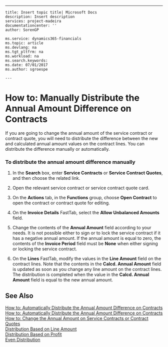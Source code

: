 ---
    title: Insert topic title| Microsoft Docs
    description: Insert description
    services: project-madeira
    documentationcenter: ''
    author: SorenGP

    ms.service: dynamics365-financials
    ms.topic: article
    ms.devlang: na
    ms.tgt_pltfrm: na
    ms.workload: na
    ms.search.keywords:
    ms.date: 07/01/2017
    ms.author: sgroespe

    ---
# How to: Manually Distribute the Annual Amount Difference on Contracts
If you are going to change the annual amount of the service contract or contract quote, you will need to distribute the difference between the new and calculated annual amount values on the contract lines. You can distribute the difference manually or automatically.  
  
### To distribute the annual amount difference manually  
  
1.  In the **Search** box, enter **Service Contracts** or **Service Contract Quotes**, and then choose the related link.  
  
2.  Open the relevant service contract or service contract quote card.  
  
3.  On the **Actions** tab, in the **Functions** group, choose **Open Contract** to open the contract or contract quote for editing.  
  
4.  On the **Invoice Details** FastTab, select the **Allow Unbalanced Amounts** field.  
  
5.  Change the contents of the **Annual Amount** field according to your needs. It is not possible either to sign or to lock the service contract if it has a negative annual amount. If the annual amount is equal to zero, the contents of the **Invoice Period** field must be **None** when either signing or locking the service contract.  
  
6.  On the **Lines** FastTab, modify the values in the **Line Amount** field on the contract lines. Note that the contents in the **Calcd. Annual Amount** field is updated as soon as you change any line amount on the contract lines. The distribution is completed when the value in the **Calcd. Annual Amount** field is equal to the new annual amount.  
  
## See Also  
 [How to: Automatically Distribute the Annual Amount Difference on Contracts](../how-to-automatically-distribute-the-annual-amount-difference-on-contracts.md)   
 [How to: Automatically Distribute the Annual Amount Difference on Contracts](../how-to-automatically-distribute-the-annual-amount-difference-on-contracts.md)   
 [How to: Change the Annual Amount on Service Contracts or Contract Quotes](../how-to-change-the-annual-amount-on-service-contracts-or-contract-quotes.md)   
 [Distribution Based on Line Amount](../distribution-based-on-line-amount.md)   
 [Distribution Based on Profit](../distribution-based-on-profit.md)   
 [Even Distribution](../even-distribution.md)